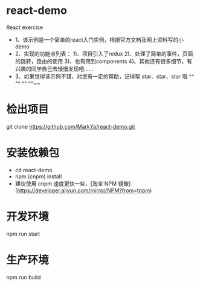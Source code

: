 # react-demo
React exercise

+ 1、该示例是一个简单的react入门实例，根据官方文档及网上资料写的小demo
+ 2、实现的功能点列表：
1)、项目引入了redux
2)、处理了简单的事件，页面的跳转，路由的使用
3)、也有用到components
4)、其他还有很多细节，有兴趣的同学自己去慢慢发现吧……
+ 3、如果觉得该示例不错，对您有一定的帮助，记得帮 star、star、star 哦 ^^ ^^ ^^ ^^~~

# 检出项目
git clone https://github.com/MarkYa/react-demo.git

# 安装依赖包
+ cd react-demo
+ npm (cnpm) install
+ 建议使用 cnpm 速度更快一些，[淘宝 NPM 镜像][https://developer.aliyun.com/mirror/NPM?from=tnpm)

# 开发环境
npm run start

# 生产环境
npm run build
